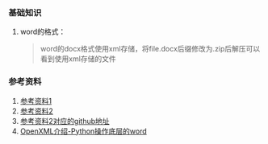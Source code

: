 ### 基础知识
1. word的格式：
    > word的docx格式使用xml存储，将file.docx后缀修改为.zip后解压可以看到使用xml存储的文件

### 参考资料
1. [参考资料1](https://blog.csdn.net/qq_39357812/article/details/93310854)
2. [参考资料2](https://blog.csdn.net/cpongo3/article/details/88707058)
3. [参考资料2对应的github地址](https://github.com/Moflowerszww/PaperFormatDetection)
4. [OpenXML介绍-Python操作底层的word](https://blog.csdn.net/lly1122334/article/details/109857036)
